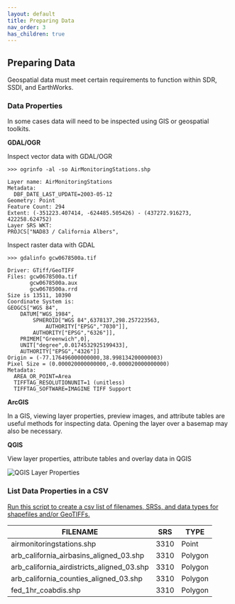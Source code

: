 ```yaml
---
layout: default
title: Preparing Data
nav_order: 3
has_children: true
---
```


## Preparing Data

Geospatial data must meet certain requirements to function within SDR, SSDI, and EarthWorks.


###  Data Properties

In some cases data will need to be inspected using GIS or geospatial toolkits.  

**GDAL/OGR**

Inspect vector data with GDAL/OGR

```
>>> ogrinfo -al -so AirMonitoringStations.shp

Layer name: AirMonitoringStations
Metadata:
  DBF_DATE_LAST_UPDATE=2003-05-12
Geometry: Point
Feature Count: 294
Extent: (-351223.407414, -624485.505426) - (437272.916273, 422258.624752)
Layer SRS WKT:
PROJCS["NAD83 / California Albers",
```
Inspect raster data with GDAL

```
>>> gdalinfo gcw0678500a.tif

Driver: GTiff/GeoTIFF
Files: gcw0678500a.tif
       gcw0678500a.aux
       gcw0678500a.rrd
Size is 13511, 10390
Coordinate System is:
GEOGCS["WGS 84",
    DATUM["WGS_1984",
        SPHEROID["WGS 84",6378137,298.257223563,
            AUTHORITY["EPSG","7030"]],
        AUTHORITY["EPSG","6326"]],
    PRIMEM["Greenwich",0],
    UNIT["degree",0.0174532925199433],
    AUTHORITY["EPSG","4326"]]
Origin = (-77.176496000000000,38.998134200000003)
Pixel Size = (0.000020000000000,-0.000020000000000)
Metadata:
  AREA_OR_POINT=Area
  TIFFTAG_RESOLUTIONUNIT=1 (unitless)
  TIFFTAG_SOFTWARE=IMAGINE TIFF Support

```

**ArcGIS**

In a GIS, viewing layer properties, preview images, and attribute tables are useful methods for inspecting data. Opening the layer over a basemap may also be necessary. 

**QGIS**

View layer properties, attribute tables and overlay data in QGIS

![QGIS Layer Properties](https://github.com/kimdurante/metadataWorkflow/blob/master/images/QGISprop.jpeg)


### List Data Properties in a CSV

[Run this script to create a csv list of filenames, SRSs, and data types for shapefiles and/or GeoTIFFs.](https://raw.githubusercontent.com/kimdurante/metadataWorkflow/master/checkData.py)

| FILENAME       | SRS   | TYPE |
| ------------- |-------------|-----------------|
|airmonitoringstations.shp|3310|Point|
|arb_california_airbasins_aligned_03.shp|3310|Polygon|
|arb_california_airdistricts_aligned_03.shp|3310| Polygon|
|arb_california_counties_aligned_03.shp|3310| Polygon|
|fed_1hr_coabdis.shp|3310| Polygon|

